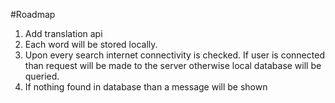 #Roadmap

1. Add translation api
2. Each word will be stored locally.
3. Upon every search internet connectivity is checked. If user is connected than request will be made to the server otherwise local database will be queried.
4. If nothing found in database than a message will be shown
